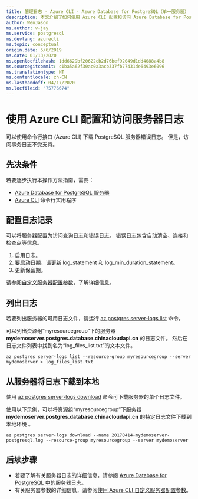 ```yaml
---
title: 管理日志 - Azure CLI - Azure Database for PostgreSQL（单一服务器）
description: 本文介绍了如何使用 Azure CLI 配置和访问 Azure Database for PostgreSQL - 单一服务器中的服务器日志（.log 文件）。
author: WenJason
ms.author: v-jay
ms.service: postgresql
ms.devlang: azurecli
ms.topic: conceptual
origin.date: 5/6/2019
ms.date: 01/13/2020
ms.openlocfilehash: 1dd6629bf20622cb2d76bef92049d1dd4088a4b8
ms.sourcegitcommit: c1ba5a62f30ac0a3acb337fb77431de6493e6096
ms.translationtype: HT
ms.contentlocale: zh-CN
ms.lasthandoff: 04/17/2020
ms.locfileid: "75776674"
---
```

# <a name="configure-and-access-server-logs-by-using-azure-cli"></a>使用 Azure CLI 配置和访问服务器日志
可以使用命令行接口 (Azure CLI) 下载 PostgreSQL 服务器错误日志。 但是，访问事务日志不受支持。 

## <a name="prerequisites"></a>先决条件
若要逐步执行本操作方法指南，需要：
- [Azure Database for PostgreSQL 服务器](quickstart-create-server-database-azure-cli.md)
- [Azure CLI](/cli/install-azure-cli) 命令行实用程序

## <a name="configure-logging"></a>配置日志记录
可以将服务器配置为访问查询日志和错误日志。 错误日志包含自动清空、连接和检查点等信息。
1. 启用日志。
2. 要启动日期，请更新 log\_statement 和 log\_min\_duration\_statement。
3. 更新保留期。

请参阅[自定义服务器配置参数](howto-configure-server-parameters-using-cli.md)，了解详细信息。

## <a name="list-logs"></a>列出日志
若要列出服务器的可用日志文件，请运行 [az postgres server-logs list](/cli/postgres/server-logs) 命令。

可以列出资源组“myresourcegroup”下的服务器 **mydemoserver.postgres.database.chinacloudapi.cn** 的日志文件。 然后在日志文件列表中找到名为“log\_files\_list.txt”的文本文件。
```azurecli
az postgres server-logs list --resource-group myresourcegroup --server mydemoserver > log_files_list.txt
```
## <a name="download-logs-locally-from-the-server"></a>从服务器将日志下载到本地
使用 [az postgres server-logs download](/cli/postgres/server-logs) 命令可下载服务器的单个日志文件。 

使用以下示例，可以将资源组“myresourcegroup”下服务器 **mydemoserver.postgres.database.chinacloudapi.cn** 的特定日志文件下载到本地环境  。
```azurecli
az postgres server-logs download --name 20170414-mydemoserver-postgresql.log --resource-group myresourcegroup --server mydemoserver
```
## <a name="next-steps"></a>后续步骤
- 若要了解有关服务器日志的详细信息，请参阅 [Azure Database for PostgreSQL 中的服务器日志](concepts-server-logs.md)。
- 有关服务器参数的详细信息，请参阅[使用 Azure CLI 自定义服务器配置参数](howto-configure-server-parameters-using-cli.md)。
